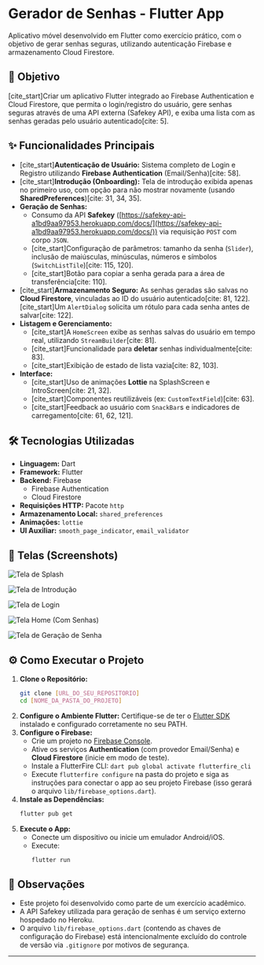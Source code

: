# Gerador de Senhas - Flutter App

Aplicativo móvel desenvolvido em Flutter como exercício prático, com o objetivo de gerar senhas seguras, utilizando autenticação Firebase e armazenamento Cloud Firestore.

## 🚀 Objetivo

[cite_start]Criar um aplicativo Flutter integrado ao Firebase Authentication e Cloud Firestore, que permita o login/registro do usuário, gere senhas seguras através de uma API externa (Safekey API), e exiba uma lista com as senhas geradas pelo usuário autenticado[cite: 5].

## ✨ Funcionalidades Principais

* [cite_start]**Autenticação de Usuário:** Sistema completo de Login e Registro utilizando **Firebase Authentication** (Email/Senha)[cite: 58].
* [cite_start]**Introdução (Onboarding):** Tela de introdução exibida apenas no primeiro uso, com opção para não mostrar novamente (usando **SharedPreferences**)[cite: 31, 34, 35].
* **Geração de Senhas:**
    * Consumo da API **Safekey** ([https://safekey-api-a1bd9aa97953.herokuapp.com/docs/](https://safekey-api-a1bd9aa97953.herokuapp.com/docs/)) via requisição `POST` com corpo `JSON`.
    * [cite_start]Configuração de parâmetros: tamanho da senha (`Slider`), inclusão de maiúsculas, minúsculas, números e símbolos (`SwitchListTile`)[cite: 115, 120].
    * [cite_start]Botão para copiar a senha gerada para a área de transferência[cite: 110].
* [cite_start]**Armazenamento Seguro:** As senhas geradas são salvas no **Cloud Firestore**, vinculadas ao ID do usuário autenticado[cite: 81, 122]. [cite_start]Um `AlertDialog` solicita um rótulo para cada senha antes de salvar[cite: 122].
* **Listagem e Gerenciamento:**
    * [cite_start]A `HomeScreen` exibe as senhas salvas do usuário em tempo real, utilizando `StreamBuilder`[cite: 81].
    * [cite_start]Funcionalidade para **deletar** senhas individualmente[cite: 83].
    * [cite_start]Exibição de estado de lista vazia[cite: 82, 103].
* **Interface:**
    * [cite_start]Uso de animações **Lottie** na SplashScreen e IntroScreen[cite: 21, 32].
    * [cite_start]Componentes reutilizáveis (ex: `CustomTextField`)[cite: 63].
    * [cite_start]Feedback ao usuário com `SnackBar`s e indicadores de carregamento[cite: 61, 62, 121].

## 🛠️ Tecnologias Utilizadas

* **Linguagem:** Dart
* **Framework:** Flutter
* **Backend:** Firebase
    * Firebase Authentication
    * Cloud Firestore
* **Requisições HTTP:** Pacote `http`
* **Armazenamento Local:** `shared_preferences`
* **Animações:** `lottie`
* **UI Auxiliar:** `smooth_page_indicator`, `email_validator`

## 📸 Telas (Screenshots)

![Tela de Splash](./screenshots/1.png)

![Tela de Introdução](./screenshots/2.png)

![Tela de Login](./screenshots/3.png)

![Tela Home (Com Senhas)](./screenshots/5.png)

![Tela de Geração de Senha](./screenshots/4.png)


## ⚙️ Como Executar o Projeto

1.  **Clone o Repositório:**
    ```bash
    git clone [URL_DO_SEU_REPOSITORIO]
    cd [NOME_DA_PASTA_DO_PROJETO]
    ```
2.  **Configure o Ambiente Flutter:** Certifique-se de ter o [Flutter SDK](https://flutter.dev/docs/get-started/install) instalado e configurado corretamente no seu PATH.
3.  **Configure o Firebase:**
    * Crie um projeto no [Firebase Console](https://console.firebase.google.com/).
    * Ative os serviços **Authentication** (com provedor Email/Senha) e **Cloud Firestore** (inicie em modo de teste).
    * Instale a FlutterFire CLI: `dart pub global activate flutterfire_cli`
    * Execute `flutterfire configure` na pasta do projeto e siga as instruções para conectar o app ao seu projeto Firebase (isso gerará o arquivo `lib/firebase_options.dart`).
4.  **Instale as Dependências:**
    ```bash
    flutter pub get
    ```
5.  **Execute o App:**
    * Conecte um dispositivo ou inicie um emulador Android/iOS.
    * Execute:
        ```bash
        flutter run
        ```

## 📝 Observações

* Este projeto foi desenvolvido como parte de um exercício acadêmico.
* A API Safekey utilizada para geração de senhas é um serviço externo hospedado no Heroku.
* O arquivo `lib/firebase_options.dart` (contendo as chaves de configuração do Firebase) está intencionalmente excluído do controle de versão via `.gitignore` por motivos de segurança.

---
